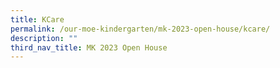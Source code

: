 ```yaml
---
title: KCare
permalink: /our-moe-kindergarten/mk-2023-open-house/kcare/
description: ""
third_nav_title: MK 2023 Open House
---
```


